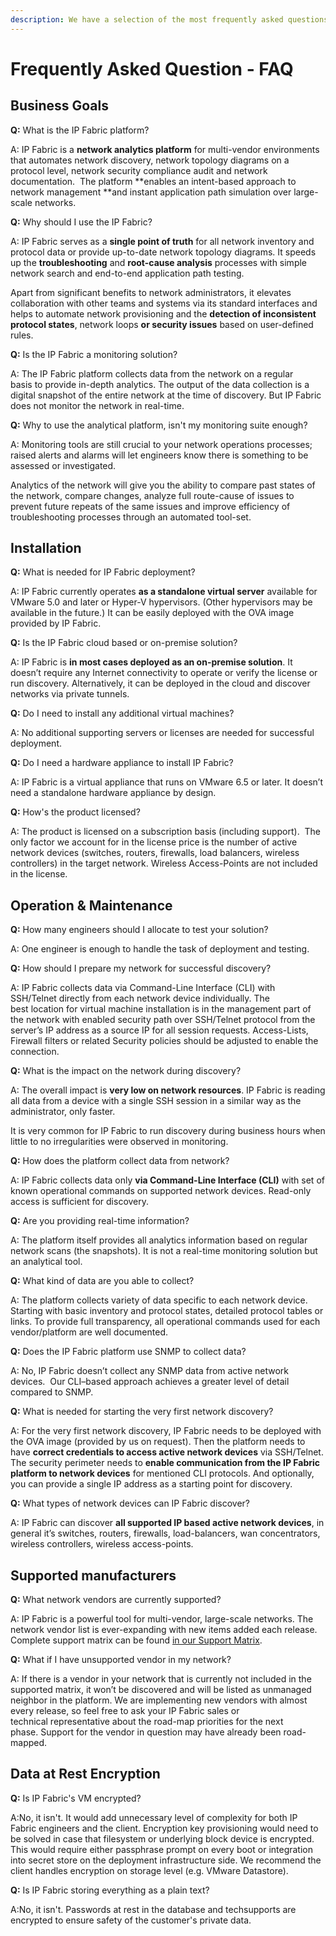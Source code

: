 ```yaml
---
description: We have a selection of the most frequently asked questions that you can check out here!
---
```


# Frequently Asked Question - FAQ

## Business Goals

**Q:** What is the IP Fabric platform?

A: IP Fabric is a **network analytics platform** for multi-vendor environments that automates network discovery, network topology diagrams on a protocol level, network security compliance audit and network documentation.  The platform **enables an intent-based approach to network management **and instant application path simulation over large-scale networks.

**Q:** Why should I use the IP Fabric?

A: IP Fabric serves as a **single point of truth** for all network inventory and protocol data or provide up-to-date network topology diagrams. It speeds up the **troubleshooting** and **root-cause analysis** processes with simple network search and end-to-end application path testing.

Apart from significant benefits to network administrators, it elevates collaboration with other teams and systems via its standard interfaces and helps to automate network provisioning and the **detection of inconsistent protocol states**, network loops **or security issues** based on user-defined rules.

**Q:** Is the IP Fabric a monitoring solution?

A: The IP Fabric platform collects data from the network on a regular basis to provide in-depth analytics. The output of the data collection is a digital snapshot of the entire network at the time of discovery. But IP Fabric does not monitor the network in real-time.

**Q:** Why to use the analytical platform, isn't my monitoring suite enough?

A: Monitoring tools are still crucial to your network operations processes; raised alerts and alarms will let engineers know there is something to be assessed or investigated.

Analytics of the network will give you the ability to compare past states of the network, compare changes, analyze full route-cause of issues to prevent future repeats of the same issues and improve efficiency of troubleshooting processes through an automated tool-set.

## Installation

**Q:** What is needed for IP Fabric deployment?

A: IP Fabric currently operates **as a standalone virtual server** available for VMware 5.0 and later or Hyper-V hypervisors. (Other hypervisors may be available in the future.) It can be easily deployed with the OVA image provided by IP Fabric.

**Q:** Is the IP Fabric cloud based or on-premise solution?

A: IP Fabric is **in most cases deployed as an on-premise solution**. It doesn’t require any Internet connectivity to operate or verify the license or run discovery. Alternatively, it can be deployed in the cloud and discover networks via private tunnels.

**Q:** Do I need to install any additional virtual machines?

A: No additional supporting servers or licenses are needed for successful deployment.

**Q:** Do I need a hardware appliance to install IP Fabric?

A: IP Fabric is a virtual appliance that runs on VMware 6.5 or later. It doesn’t need a standalone hardware appliance by design.

**Q:** How's the product licensed?

A: The product is licensed on a subscription basis (including support).  The only factor we account for in the license price is the number of active network devices (switches, routers, firewalls, load balancers, wireless controllers) in the target network. Wireless Access-Points are not included in the license.

## Operation & Maintenance

**Q:** How many engineers should I allocate to test your solution?

A: One engineer is enough to handle the task of deployment and testing.

**Q:** How should I prepare my network for successful discovery?

A: IP Fabric collects data via Command-Line Interface (CLI) with SSH/Telnet directly from each network device individually. The best location for virtual machine installation is in the management part of the network with enabled security path over SSH/Telnet protocol from the server’s IP address as a source IP for all session requests. Access-Lists, Firewall filters or related Security policies should be adjusted to enable the connection.

**Q:** What is the impact on the network during discovery?

A: The overall impact is **very low on network resources**. IP Fabric is reading all data from a device with a single SSH session in a similar way as the administrator, only faster.

It is very common for IP Fabric to run discovery during business hours when little to no irregularities were observed in monitoring.

**Q:** How does the platform collect data from network?

A: IP Fabric collects data only **via Command-Line Interface (CLI)** with set of known operational commands on supported network devices. Read-only access is sufficient for discovery.

**Q:** Are you providing real-time information?

A: The platform itself provides all analytics information based on regular network scans (the snapshots). It is not a real-time monitoring solution but an analytical tool.

**Q:** What kind of data are you able to collect?

A: The platform collects variety of data specific to each network device. Starting with basic inventory and protocol states, detailed protocol tables or links. To provide full transparency, all operational commands used for each vendor/platform are well documented.

**Q:** Does the IP Fabric platform use SNMP to collect data?

A: No, IP Fabric doesn’t collect any SNMP data from active network devices.  Our CLI–based approach achieves a greater level of detail compared to SNMP.

**Q:** What is needed for starting the very first network discovery?

A: For the very first network discovery, IP Fabric needs to be deployed with the OVA image (provided by us on request). Then the platform needs to have **correct credentials to access active network devices** via SSH/Telnet. The security perimeter needs to **enable communication from the IP Fabric platform to network devices** for mentioned CLI protocols. And optionally, you can provide a single IP address as a starting point for discovery.

**Q:** What types of network devices can IP Fabric discover?

A: IP Fabric can discover **all supported IP based active network devices**, in general it’s switches, routers, firewalls, load-balancers, wan concentrators, wireless controllers, wireless access-points.

## Supported manufacturers

**Q:** What network vendors are currently supported?

A: IP Fabric is a powerful tool for multi-vendor, large-scale networks. The network vendor list is ever-expanding with new items added each release. Complete support matrix can be found [in our Support Matrix](https://matrix.ipfabric.io).

**Q:** What if I have unsupported vendor in my network?

A: If there is a vendor in your network that is currently not included in the supported matrix, it won’t be discovered and will be listed as unmanaged neighbor in the platform. We are implementing new vendors with almost every release, so feel free to ask your IP Fabric sales or technical representative about the road-map priorities for the next phase. Support for the vendor in question may have already been road-mapped.

## Data at Rest Encryption

**Q:** Is IP Fabric's VM encrypted?

A:No, it isn't. It would add unnecessary level of complexity for both IP Fabric engineers and the client. Encryption key provisioning would need to be solved in case that filesystem or underlying block device is encrypted. This would require either passphrase prompt on every boot or integration into secret store on the deployment infrastructure side. We recommend the client handles encryption on storage level (e.g. VMware Datastore).

**Q:** Is IP Fabric storing everything as a plain text?

A:No, it isn't. Passwords at rest in the database and techsupports are encrypted to ensure safety of the customer's private data.
